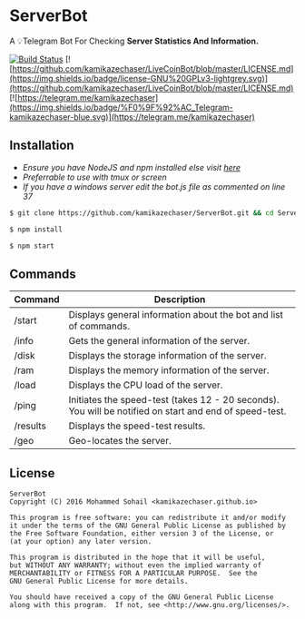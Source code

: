 # ServerBot
A 💡Telegram Bot For Checking **Server Statistics And Information.**

[![Build Status](https://travis-ci.org/kamikazechaser/LiveCoinBot.svg?branch=master)](https://travis-ci.org/kamikazechaser/LiveCoinBot)
[![https://github.com/kamikazechaser/LiveCoinBot/blob/master/LICENSE.md](https://img.shields.io/badge/license-GNU%20GPLv3-lightgrey.svg)](https://github.com/kamikazechaser/LiveCoinBot/blob/master/LICENSE.md)
[![https://telegram.me/kamikazechaser](https://img.shields.io/badge/%F0%9F%92%AC_Telegram-kamikazechaser-blue.svg)](https://telegram.me/kamikazechaser)

## Installation

- _Ensure you have NodeJS and npm installed else visit [here](https://nodejs.org/en/download/package-manager/)_
- _Preferrable to use with tmux or screen_
- _If you have a windows server edit the bot.js file as commented on line 37_

```bash
$ git clone https://github.com/kamikazechaser/ServerBot.git && cd ServerBot

$ npm install

$ npm start
```

## Commands

Command | Description
--- | ---
/start | Displays general information about the bot and list of commands.
/info | Gets the general information of the server.
/disk | Displays the storage information of the server.
/ram | Displays the memory information of the server.
/load | Displays the CPU load of the server.
/ping | Initiates the speed-test (takes 12 - 20 seconds). You will be notified on start and end of speed-test. 
/results | Displays the speed-test results.
/geo | Geo-locates the server.



## License
 
    ServerBot
    Copyright (C) 2016 Mohammed Sohail <kamikazechaser.github.io>

    This program is free software: you can redistribute it and/or modify
    it under the terms of the GNU General Public License as published by
    the Free Software Foundation, either version 3 of the License, or
    (at your option) any later version.

    This program is distributed in the hope that it will be useful,
    but WITHOUT ANY WARRANTY; without even the implied warranty of
    MERCHANTABILITY or FITNESS FOR A PARTICULAR PURPOSE.  See the
    GNU General Public License for more details.

    You should have received a copy of the GNU General Public License
    along with this program.  If not, see <http://www.gnu.org/licenses/>.

